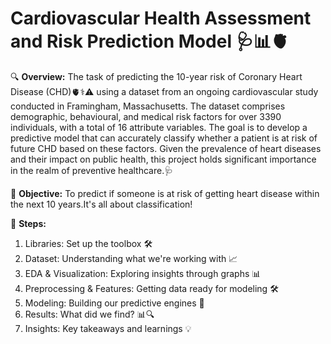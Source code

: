 # Cardiovascular Health Assessment and Risk Prediction Model 🩺📊🫀

🔍 **Overview:**
The task of predicting the 10-year risk of Coronary Heart Disease (CHD)🫀⚕️⚠️ using a dataset from an ongoing cardiovascular study conducted in Framingham, Massachusetts. The dataset comprises demographic, behavioural, and medical risk factors for over 3390 individuals, with a total of 16 attribute variables. The goal is to develop a predictive model that can accurately classify whether a patient is at risk of future CHD based on these factors. Given the prevalence of heart diseases and their impact on public health, this project holds significant importance in the realm of preventive healthcare.🩺

🎯 **Objective:** 
To predict if someone is at risk of getting heart disease within the next 10 years.It's all about classification!

📝 **Steps:**
1. Libraries: Set up the toolbox 🛠️
2. Dataset: Understanding what we're working with 📈
3. EDA & Visualization: Exploring insights through graphs 📊
4. Preprocessing & Features: Getting data ready for modeling 🛠️
5. Modeling: Building our predictive engines 🧠
6. Results: What did we find? 📊🔍
7. Insights: Key takeaways and learnings 💡
